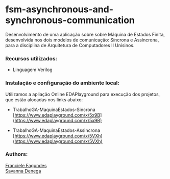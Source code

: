 # fsm-asynchronous-and-synchronous-communication
Desenvolvimento de uma aplicação sobre sobre Máquina de Estados Finita, desenvolvida nos dois modelos de comunicação: Síncrona e Assíncrona, para a disciplina de Arquitetura de Computadores II Unisinos.

  
### Recursos utilizados:

* Linguagem Verilog

  
### Instalação e configuração do ambiente local:

Utilizamos a apliação Online EDAPlayground para execução dos projetos, que estão alocadas nos links abaixo:

* TrabalhoGA-MaquinaEstados-Sincrona  
[https://www.edaplayground.com/x/5x9B](https://www.edaplayground.com/x/5x9B)

* TrabalhoGA-MaquinaEstados-Assincrona  
[https://www.edaplayground.com/x/5VXh](https://www.edaplayground.com/x/5VXh)

  
### Authors:

[Franciele Fagundes](https://github.com/francielenf)  
[Savanna Denega](https://github.com/savannadenega)

